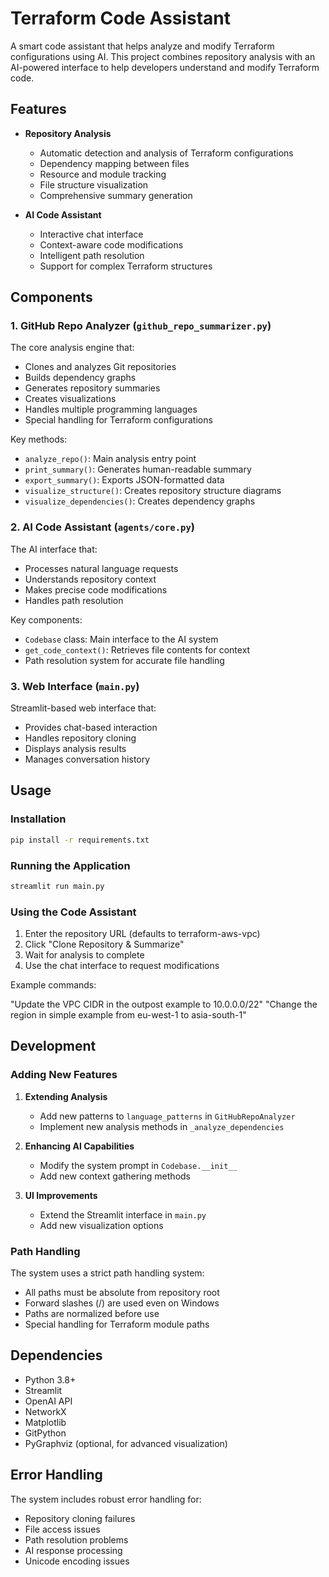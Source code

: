 # Terraform Code Assistant

A smart code assistant that helps analyze and modify Terraform configurations using AI. This project combines repository analysis with an AI-powered interface to help developers understand and modify Terraform code.

## Features

- **Repository Analysis**
  - Automatic detection and analysis of Terraform configurations
  - Dependency mapping between files
  - Resource and module tracking
  - File structure visualization
  - Comprehensive summary generation

- **AI Code Assistant**
  - Interactive chat interface
  - Context-aware code modifications
  - Intelligent path resolution
  - Support for complex Terraform structures

## Components

### 1. GitHub Repo Analyzer (`github_repo_summarizer.py`)

The core analysis engine that:
- Clones and analyzes Git repositories
- Builds dependency graphs
- Generates repository summaries
- Creates visualizations
- Handles multiple programming languages
- Special handling for Terraform configurations

Key methods:
- `analyze_repo()`: Main analysis entry point
- `print_summary()`: Generates human-readable summary
- `export_summary()`: Exports JSON-formatted data
- `visualize_structure()`: Creates repository structure diagrams
- `visualize_dependencies()`: Creates dependency graphs

### 2. AI Code Assistant (`agents/core.py`)

The AI interface that:
- Processes natural language requests
- Understands repository context
- Makes precise code modifications
- Handles path resolution

Key components:
- `Codebase` class: Main interface to the AI system
- `get_code_context()`: Retrieves file contents for context
- Path resolution system for accurate file handling

### 3. Web Interface (`main.py`)

Streamlit-based web interface that:
- Provides chat-based interaction
- Handles repository cloning
- Displays analysis results
- Manages conversation history

## Usage

### Installation

```bash
pip install -r requirements.txt
```

### Running the Application

```bash
streamlit run main.py
```

### Using the Code Assistant

1. Enter the repository URL (defaults to terraform-aws-vpc)
2. Click "Clone Repository & Summarize"
3. Wait for analysis to complete
4. Use the chat interface to request modifications

Example commands:

"Update the VPC CIDR in the outpost example to 10.0.0.0/22"
"Change the region in simple example from eu-west-1 to asia-south-1"

## Development

### Adding New Features

1. **Extending Analysis**
   - Add new patterns to `language_patterns` in `GitHubRepoAnalyzer`
   - Implement new analysis methods in `_analyze_dependencies`

2. **Enhancing AI Capabilities**
   - Modify the system prompt in `Codebase.__init__`
   - Add new context gathering methods

3. **UI Improvements**
   - Extend the Streamlit interface in `main.py`
   - Add new visualization options

### Path Handling

The system uses a strict path handling system:
- All paths must be absolute from repository root
- Forward slashes (/) are used even on Windows
- Paths are normalized before use
- Special handling for Terraform module paths

## Dependencies

- Python 3.8+
- Streamlit
- OpenAI API
- NetworkX
- Matplotlib
- GitPython
- PyGraphviz (optional, for advanced visualization)

## Error Handling

The system includes robust error handling for:
- Repository cloning failures
- File access issues
- Path resolution problems
- AI response processing
- Unicode encoding issues
